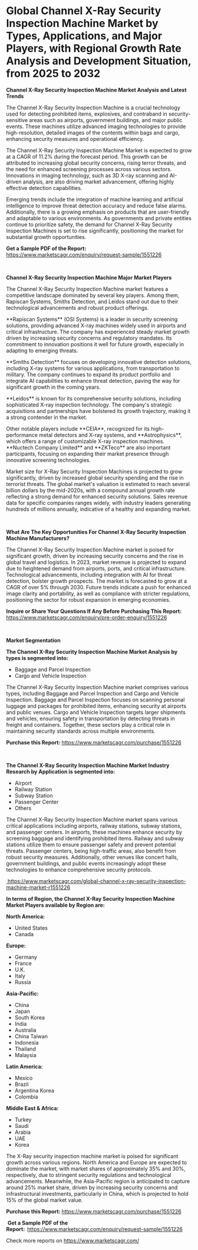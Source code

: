 <p><h1>Global Channel X-Ray Security Inspection Machine Market by Types, Applications, and Major Players, with Regional Growth Rate Analysis and Development Situation, from 2025 to 2032</h1></p><p><strong>Channel X-Ray Security Inspection Machine Market Analysis and Latest Trends</strong></p>
<p><p>The Channel X-Ray Security Inspection Machine is a crucial technology used for detecting prohibited items, explosives, and contraband in security-sensitive areas such as airports, government buildings, and major public events. These machines utilize advanced imaging technologies to provide high-resolution, detailed images of the contents within bags and cargo, enhancing security measures and operational efficiency.</p><p>The Channel X-Ray Security Inspection Machine Market is expected to grow at a CAGR of 11.2% during the forecast period. This growth can be attributed to increasing global security concerns, rising terror threats, and the need for enhanced screening processes across various sectors. Innovations in imaging technology, such as 3D X-ray scanning and AI-driven analysis, are also driving market advancement, offering highly effective detection capabilities.</p><p>Emerging trends include the integration of machine learning and artificial intelligence to improve threat detection accuracy and reduce false alarms. Additionally, there is a growing emphasis on products that are user-friendly and adaptable to various environments. As governments and private entities continue to prioritize safety, the demand for Channel X-Ray Security Inspection Machines is set to rise significantly, positioning the market for substantial growth opportunities.</p></p>
<p><strong>Get a Sample PDF of the Report:&nbsp;</strong> <a href="https://www.marketscagr.com/enquiry/request-sample/1551226?utm_campaign=2097&utm_medium=2&utm_source=Github&utm_content=ia&utm_term=27022025&utm_id=channel-x-ray-security-inspection-machine">https://www.marketscagr.com/enquiry/request-sample/1551226</a></p>
<p>&nbsp;</p>
<p><strong>Channel X-Ray Security Inspection Machine Major Market Players</strong></p>
<p><p>The Channel X-Ray Security Inspection Machine market features a competitive landscape dominated by several key players. Among them, Rapiscan Systems, Smiths Detection, and Leidos stand out due to their technological advancements and robust product offerings.</p><p>**Rapiscan Systems** (OSI Systems) is a leader in security screening solutions, providing advanced X-ray machines widely used in airports and critical infrastructure. The company has experienced steady market growth driven by increasing security concerns and regulatory mandates. Its commitment to innovation positions it well for future growth, especially in adapting to emerging threats.</p><p>**Smiths Detection** focuses on developing innovative detection solutions, including X-ray systems for various applications, from transportation to military. The company continues to expand its product portfolio and integrate AI capabilities to enhance threat detection, paving the way for significant growth in the coming years.</p><p>**Leidos** is known for its comprehensive security solutions, including sophisticated X-ray inspection technology. The company's strategic acquisitions and partnerships have bolstered its growth trajectory, making it a strong contender in the market.</p><p>Other notable players include **CEIA**, recognized for its high-performance metal detectors and X-ray systems, and **Astrophysics**, which offers a range of customizable X-ray inspection machines. **Nuctech Company Limited** and **ZKTeco** are also important participants, focusing on expanding their market presence through innovative screening technologies.</p><p>Market size for X-Ray Security Inspection Machines is projected to grow significantly, driven by increased global security spending and the rise in terrorist threats. The global market's valuation is estimated to reach several billion dollars by the mid-2020s, with a compound annual growth rate reflecting a strong demand for enhanced security solutions. Sales revenue data for specific companies ranges widely, with industry leaders generating hundreds of millions annually, indicative of a healthy and expanding market.</p></p>
<p>&nbsp;</p>
<p><strong>What Are The Key Opportunities For Channel X-Ray Security Inspection Machine Manufacturers?</strong></p>
<p><p>The Channel X-Ray Security Inspection Machine market is poised for significant growth, driven by increasing security concerns and the rise in global travel and logistics. In 2023, market revenue is projected to expand due to heightened demand from airports, ports, and critical infrastructure. Technological advancements, including integration with AI for threat detection, bolster growth prospects. The market is forecasted to grow at a CAGR of over 5% through 2030. Future trends indicate a push for enhanced image clarity and portability, as well as compliance with stricter regulations, positioning the sector for robust expansion in emerging economies.</p></p>
<p><strong>Inquire or Share Your Questions If Any Before Purchasing This Report:</strong> <a href="https://www.marketscagr.com/enquiry/pre-order-enquiry/1551226?utm_campaign=2097&utm_medium=2&utm_source=Github&utm_content=ia&utm_term=27022025&utm_id=channel-x-ray-security-inspection-machine">https://www.marketscagr.com/enquiry/pre-order-enquiry/1551226</a></p>
<p>&nbsp;</p>
<p><strong>Market Segmentation</strong></p>
<p><strong>The Channel X-Ray Security Inspection Machine Market Analysis by types is segmented into:</strong></p>
<p><ul><li>Baggage and Parcel Inspection</li><li>Cargo and Vehicle Inspection</li></ul></p>
<p><p>The Channel X-Ray Security Inspection Machine market comprises various types, including Baggage and Parcel Inspection and Cargo and Vehicle Inspection. Baggage and Parcel Inspection focuses on scanning personal luggage and packages for prohibited items, enhancing security at airports and public venues. Cargo and Vehicle Inspection targets larger shipments and vehicles, ensuring safety in transportation by detecting threats in freight and containers. Together, these sectors play a critical role in maintaining security standards across multiple environments.</p></p>
<p><strong>Purchase this Report:&nbsp;</strong><a href="https://www.marketscagr.com/purchase/1551226?utm_campaign=2097&utm_medium=2&utm_source=Github&utm_content=ia&utm_term=27022025&utm_id=channel-x-ray-security-inspection-machine">https://www.marketscagr.com/purchase/1551226</a></p>
<p>&nbsp;</p>
<p><strong>The Channel X-Ray Security Inspection Machine Market Industry Research by Application is segmented into:</strong></p>
<p><ul><li>Airport</li><li>Railway Station</li><li>Subway Station</li><li>Passenger Center</li><li>Others</li></ul></p>
<p><p>The Channel X-Ray Security Inspection Machine market spans various critical applications including airports, railway stations, subway stations, and passenger centers. In airports, these machines enhance security by screening baggage and identifying prohibited items. Railway and subway stations utilize them to ensure passenger safety and prevent potential threats. Passenger centers, being high-traffic areas, also benefit from robust security measures. Additionally, other venues like concert halls, government buildings, and public events increasingly adopt these technologies to enhance comprehensive security protocols.</p></p>
<p><a href="https://www.marketscagr.com/global-channel-x-ray-security-inspection-machine-market-r1551226?utm_campaign=2097&utm_medium=2&utm_source=Github&utm_content=ia&utm_term=27022025&utm_id=channel-x-ray-security-inspection-machine">&nbsp;https://www.marketscagr.com/global-channel-x-ray-security-inspection-machine-market-r1551226</a></p>
<p><strong>In terms of Region, the Channel X-Ray Security Inspection Machine Market Players available by Region are:</strong></p>
<p>
    <p> <strong> North America: </strong>
        <ul>
            <li>United States</li>
            <li>Canada</li>
        </ul>
        </p> 
    <p> <strong> Europe: </strong>
        <ul>
            <li>Germany</li>
            <li>France</li>
            <li>U.K.</li>
            <li>Italy</li>
            <li>Russia</li>
        </ul>
        </p> 
    <p> <strong> Asia-Pacific: </strong>
        <ul>
            <li>China</li>
            <li>Japan</li>
            <li>South Korea</li>
            <li>India</li>
            <li>Australia</li>
            <li>China Taiwan</li>
            <li>Indonesia</li>
            <li>Thailand</li>
            <li>Malaysia</li>
        </ul>
        </p> 
    <p> <strong> Latin America: </strong>
        <ul>
            <li>Mexico</li>
            <li>Brazil</li>
            <li>Argentina Korea</li>
            <li>Colombia</li>
        </ul>
        </p> 
    <p> <strong> Middle East & Africa: </strong>
        <ul>
            <li>Turkey</li>
            <li>Saudi</li>
            <li>Arabia</li>
            <li>UAE</li>
            <li>Korea</li>
        </ul>
    </p>
    </p>
<p><p>The X-Ray security inspection machine market is poised for significant growth across various regions. North America and Europe are expected to dominate the market, with market shares of approximately 35% and 30%, respectively, due to stringent security regulations and technological advancements. Meanwhile, the Asia-Pacific region is anticipated to capture around 25% market share, driven by increasing security concerns and infrastructural investments, particularly in China, which is projected to hold 15% of the global market value.</p></p>
<p><strong>Purchase this Report: </strong><a href="https://www.marketscagr.com/purchase/1551226?utm_campaign=2097&utm_medium=2&utm_source=Github&utm_content=ia&utm_term=27022025&utm_id=channel-x-ray-security-inspection-machine">https://www.marketscagr.com/purchase/1551226</a></p>
<p>&nbsp;<strong>Get a Sample PDF of the Report:&nbsp;&nbsp;</strong><a href="https://www.marketscagr.com/enquiry/request-sample/1551226?utm_campaign=2097&utm_medium=2&utm_source=Github&utm_content=ia&utm_term=27022025&utm_id=channel-x-ray-security-inspection-machine">https://www.marketscagr.com/enquiry/request-sample/1551226</a></p>
<p><strong></strong></p>
<p>Check more reports on <a href="https://www.marketscagr.com/?utm_campaign=2097&utm_medium=2&utm_source=Github&utm_content=ia&utm_term=27022025&utm_id=channel-x-ray-security-inspection-machine">https://www.marketscagr.com/</a></p>